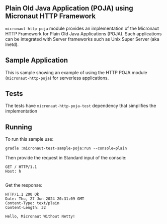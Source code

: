 ## Plain Old Java Application (POJA) using Micronaut HTTP Framework

`micronaut-http-poja` module provides an implementation of the Micronaut HTTP Framework for Plain Old Java Applications (POJA).
Such applications can be integrated with Server frameworks such as Unix Super Server (aka Inetd).

## Sample Application

This is sample showing an example of using the HTTP POJA module (`micronaut-http-poja`) for serverless applications.

## Tests

The tests have `micronaut-http-poja-test` dependency that simplifies the implementation

## Running

To run this sample use:
```shell
gradle :micronaut-test-sample-poja:run --console=plain
```

Then provide the request in Standard input of the console:
```shell
GET / HTTP/1.1
Host: h


```

Get the response:
```shell
HTTP/1.1 200 Ok
Date: Thu, 27 Jun 2024 20:31:09 GMT
Content-Type: text/plain
Content-Length: 32

Hello, Micronaut Without Netty!

```

